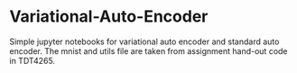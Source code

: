 # Variational-Auto-Encoder
Simple jupyter notebooks for variational auto encoder and standard auto encoder.
The mnist and utils file are taken from assignment hand-out code in TDT4265.
